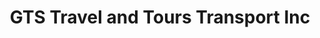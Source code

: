 ---
title: "GTS Travel and Tours Transport Inc"
url: /quezon-city/gts-travel-and-tours-transport-inc/
shop: travel agency
---